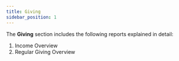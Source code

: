 ```yaml
---
title: Giving
sidebar_position: 1
---
```


The **Giving** section includes the following reports explained in detail:

1. Income Overview
2. Regular Giving Overview